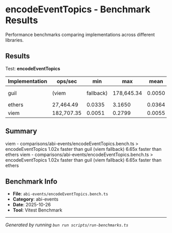 # encodeEventTopics - Benchmark Results

Performance benchmarks comparing implementations across different libraries.

## Results

Test: **encodeEventTopics**

| Implementation | ops/sec | min | max | mean | p75 | p99 | p995 | p999 | rme | samples | notes |
|---|---|---|---|---|---|---|---|---|---|---|---|
| guil | (viem | fallback) | 178,645.34 | 0.0050 | 0.2448 | 0.0056 | 0.0055 | 0.0073 | 0.0093 | 0.0186 | ±0.47% 89323 |
| ethers | 27,464.49 | 0.0335 | 3.1650 | 0.0364 | 0.0358 | 0.0563 | 0.0601 | 0.1510 | ±1.27% | 13733 | slowest |
| viem | 182,707.35 | 0.0051 | 0.2799 | 0.0055 | 0.0054 | 0.0068 | 0.0084 | 0.0126 | ±0.42% | 91354 | fastest |

## Summary

viem - comparisons/abi-events/encodeEventTopics.bench.ts > encodeEventTopics
1.02x faster than guil (viem fallback)
6.65x faster than ethers
viem - comparisons/abi-events/encodeEventTopics.bench.ts > encodeEventTopics
1.02x faster than guil (viem fallback)
6.65x faster than ethers

## Benchmark Info

- **File**: `abi-events/encodeEventTopics.bench.ts`
- **Category**: abi-events
- **Date**: 2025-10-26
- **Tool**: Vitest Benchmark

---

*Generated by running `bun run scripts/run-benchmarks.ts`*
